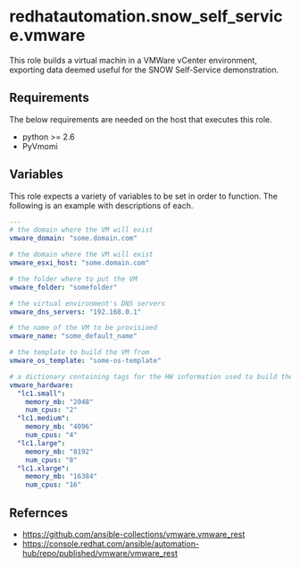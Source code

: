 # redhatautomation.snow_self_service.vmware

This role builds a virtual machin in a VMWare vCenter environment, exporting data deemed useful for the SNOW Self-Service demonstration.

## Requirements 
The below requirements are needed on the host that executes this role.
* python >= 2.6
* PyVmomi

## Variables
This role expects a variety of variables to be set in order to function. The following is an example with descriptions of each.

```yaml
---
# the domain where the VM will exist
vmware_domain: "some.domain.com"

# the domain where the VM will exist
vmware_esxi_host: "some.domain.com"

# the folder where to put the VM
vmware_folder: "somefolder"

# the virtual environment's DNS servers
vmware_dns_servers: "192.168.0.1"

# the name of the VM to be provisioed
vmware_name: "some_default_name"

# the template to build the VM from
vmware_os_template: "some-os-template"

# a dictionary containing tags for the HW information used to build the VM
vmware_hardware: 
  "lc1.small":
    memory_mb: "2048"
    num_cpus: "2"
  "lc1.medium":
    memory_mb: "4096"
    num_cpus: "4"
  "lc1.large":
    memory_mb: "8192"
    num_cpus: "8"
  "lc1.xlarge":
    memory_mb: "16384"
    num_cpus: "16"
```

## Refernces
* https://github.com/ansible-collections/vmware.vmware_rest
* https://console.redhat.com/ansible/automation-hub/repo/published/vmware/vmware_rest
